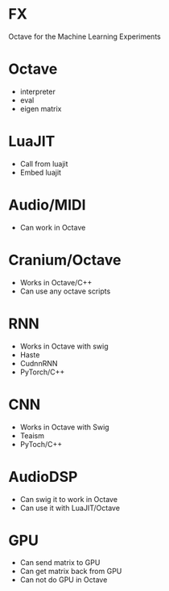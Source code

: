 # FX
Octave for the Machine Learning Experiments

# Octave
* interpreter
* eval
* eigen matrix

# LuaJIT
* Call from luajit
* Embed luajit

# Audio/MIDI
* Can work in Octave 

# Cranium/Octave
* Works in Octave/C++
* Can use any octave scripts

# RNN
* Works in Octave with swig
* Haste
* CudnnRNN
* PyTorch/C++

# CNN
* Works in Octave with Swig
* Teaism
* PyToch/C++

# AudioDSP
* Can swig it to work in Octave
* Can use it with LuaJIT/Octave

# GPU
* Can send matrix to GPU
* Can get matrix back from GPU
* Can not do GPU in Octave



